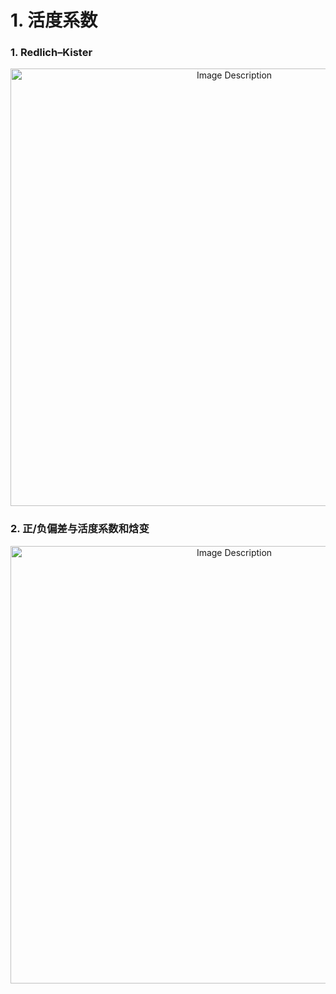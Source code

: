 # 1. 活度系数
### 1. Redlich–Kister

<p align="center">
<img src="https://19640810.xyz/05_image/01_imageHost/20240801-215018.png" alt="Image Description" width="700">
</p>

### 2. 正/负偏差与活度系数和焓变

<p align="center">
<img src="https://19640810.xyz/05_image/01_imageHost/20240802-153711.png" alt="Image Description" width="700">
</p>



